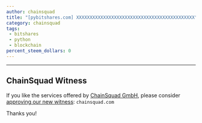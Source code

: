 ```yaml
---
author: chainsquad
title: "[pybitshares.com] XXXXXXXXXXXXXXXXXXXXXXXXXXXXXXXXXXXXXXXXXXXX"
category: chainsquad
tags:
 - bitshares
 - python
 - blockchain
percent_steem_dollars: 0
---
```





---

## ChainSquad Witness

If you like the services offered by [ChainSquad GmbH](http://chainsquad.com), please consider [approving our new witness](https://steemit.com/steem/@chainsquad/chainsquad-com-for-witness): `chainsquad.com`

Thanks you!
